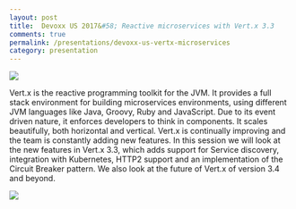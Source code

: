 ```yaml
---
layout: post
title:  Devoxx US 2017&#58; Reactive microservices with Vert.x 3.3
comments: true
permalink: /presentations/devoxx-us-vertx-microservices
category: presentation
---
```


<img src="{{ site.url }}/img/devoxx.jpg">


Vert.x is the reactive programming toolkit for the JVM. It provides a full stack environment for building microservices environments, using different JVM languages like Java, Groovy, Ruby and JavaScript. Due to its event driven nature, it enforces developers to think in components. It scales beautifully, both horizontal and vertical. Vert.x is continually improving and the team is constantly adding new features. In this session we will look at the new features in Vert.x 3.3, which adds support for Service discovery, integration with Kubernetes, HTTP2 support and an implementation of the Circuit Breaker pattern. We also look at the future of Vert.x of version 3.4 and beyond.


[<img src="{{ site.url }}/img/devoxx.png">](http://cfp.devoxx.us/2017/talk/SSF-9137/Building_reactive_microservices_with_Vert.x_3.3_and_further)

